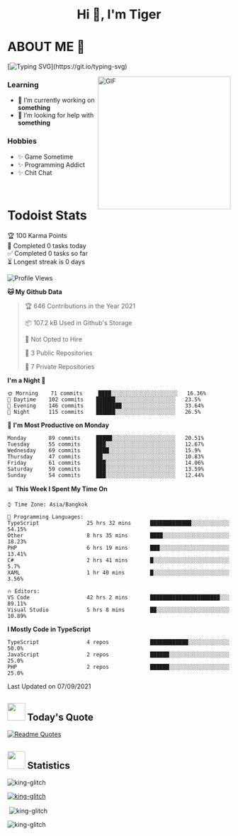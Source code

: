 <h1 align="center">Hi 👋, I'm Tiger</h1>




# ABOUT ME 💬

[![Typing SVG](https://readme-typing-svg.herokuapp.com?color=22F771&vCenter=true&lines=A+perssionate+developer+from+nowhere.)](https://git.io/typing-svg)

<img hight="200px" width="300px" alt="GIF" align="right" src="https://media.giphy.com/media/LmNwrBhejkK9EFP504/giphy.gif">

### Learning
- 🔭 I’m currently working on **something**
- 🤝 I’m looking for help with **something**

### Hobbies
- ✨ Game Sometime
- ✨ Programming Addict
- ✨ Chit Chat

</br>


# Todoist Stats

<!-- TODO-IST:START -->
🏆  100 Karma Points           
🌸  Completed 0 tasks today           
✅  Completed 0 tasks so far           
⏳  Longest streak is 0 days
<!-- TODO-IST:END -->

<!--START_SECTION:waka-->
![Profile Views](http://img.shields.io/badge/Profile%20Views-2-blue)

**🐱 My Github Data** 

> 🏆 646 Contributions in the Year 2021
 > 
> 📦 107.2 kB Used in Github's Storage 
 > 
> 🚫 Not Opted to Hire
 > 
> 📜 3 Public Repositories 
 > 
> 🔑 7 Private Repositories  
 > 
**I'm a Night 🦉** 

```text
🌞 Morning    71 commits     ████░░░░░░░░░░░░░░░░░░░░░   16.36% 
🌆 Daytime    102 commits    ██████░░░░░░░░░░░░░░░░░░░   23.5% 
🌃 Evening    146 commits    ████████░░░░░░░░░░░░░░░░░   33.64% 
🌙 Night      115 commits    ██████░░░░░░░░░░░░░░░░░░░   26.5%

```
📅 **I'm Most Productive on Monday** 

```text
Monday       89 commits     █████░░░░░░░░░░░░░░░░░░░░   20.51% 
Tuesday      55 commits     ███░░░░░░░░░░░░░░░░░░░░░░   12.67% 
Wednesday    69 commits     ████░░░░░░░░░░░░░░░░░░░░░   15.9% 
Thursday     47 commits     ██░░░░░░░░░░░░░░░░░░░░░░░   10.83% 
Friday       61 commits     ███░░░░░░░░░░░░░░░░░░░░░░   14.06% 
Saturday     59 commits     ███░░░░░░░░░░░░░░░░░░░░░░   13.59% 
Sunday       54 commits     ███░░░░░░░░░░░░░░░░░░░░░░   12.44%

```


📊 **This Week I Spent My Time On** 

```text
⌚︎ Time Zone: Asia/Bangkok

💬 Programming Languages: 
TypeScript               25 hrs 32 mins      █████████████░░░░░░░░░░░░   54.15% 
Other                    8 hrs 35 mins       ████░░░░░░░░░░░░░░░░░░░░░   18.23% 
PHP                      6 hrs 19 mins       ███░░░░░░░░░░░░░░░░░░░░░░   13.41% 
C#                       2 hrs 41 mins       █░░░░░░░░░░░░░░░░░░░░░░░░   5.7% 
XAML                     1 hr 40 mins        █░░░░░░░░░░░░░░░░░░░░░░░░   3.56%

🔥 Editors: 
VS Code                  42 hrs 2 mins       ██████████████████████░░░   89.11% 
Visual Studio            5 hrs 8 mins        ██░░░░░░░░░░░░░░░░░░░░░░░   10.89%

```

**I Mostly Code in TypeScript** 

```text
TypeScript               4 repos             ████████████░░░░░░░░░░░░░   50.0% 
JavaScript               2 repos             ██████░░░░░░░░░░░░░░░░░░░   25.0% 
PHP                      2 repos             ██████░░░░░░░░░░░░░░░░░░░   25.0%

```



 Last Updated on 07/09/2021
<!--END_SECTION:waka-->


## <img height="40" src="https://raw.githubusercontent.com/innng/innng/master/assets/kyubey.gif"/> Today's Quote

[![Readme Quotes](https://quotes-github-readme.vercel.app/api?type=horizontal)](https://github.com/piyushsuthar/github-readme-quotes)

## <img height="40" src="https://raw.githubusercontent.com/innng/innng/master/assets/kyubey.gif"/> Statistics

<p align="left"> <img src="https://komarev.com/ghpvc/?username=king-glitch&label=Profile%20views&color=0e75b6&style=flat" alt="king-glitch" /> </p>

<p align="left"> <a href="https://github.com/ryo-ma/github-profile-trophy"><img src="https://github-profile-trophy.vercel.app/?username=king-glitch" alt="king-glitch" /></a> </p>

<p>&nbsp;<img align="center" src="https://github-readme-stats.vercel.app/api?username=king-glitch&show_icons=true&locale=en" alt="king-glitch" /></p>

<p><img align="center" src="https://github-readme-streak-stats.herokuapp.com/?user=king-glitch&" alt="king-glitch" /></p>
